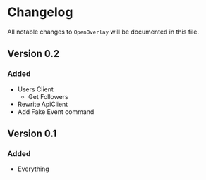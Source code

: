 # Changelog

All notable changes to `OpenOverlay` will be documented in this file.

## Version 0.2
### Added
- Users Client
   - Get Followers
- Rewrite ApiClient
- Add Fake Event command

## Version 0.1

### Added
- Everything
